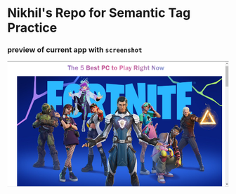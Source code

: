 # Nikhil's Repo for Semantic Tag Practice
### preview of current app with `screenshot`
![Image](assets/new.jpg)